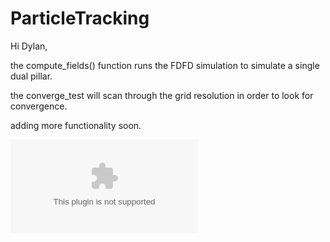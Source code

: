 # ParticleTracking

Hi Dylan, 

the compute_fields() function runs the FDFD simulation to simulate a single dual pillar.

the converge_test will scan through the grid resolution in order to look for convergence.  

adding more functionality soon.

![Alt text](https://raw.githubusercontent.com/twhughes/ParticleTracking/master/trajectories.eps?raw=true "Particle Tracking Example")
